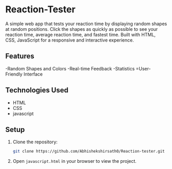 # Reaction-Tester
A simple web app that tests your reaction time by displaying random shapes at random positions. Click the shapes as quickly as possible to see your reaction time, average reaction time, and fastest time. Built with HTML, CSS, JavaScript for a responsive and interactive experience.

## Features

-Random Shapes and Colors
-Real-time Feedback 
-Statistics
=User-Friendly Interface

## Technologies Used

- HTML
- CSS
- javascript

## Setup

1. Clone the repository:

    ```bash
    git clone https://github.com/Abhishekshirsath0/Reaction-tester.git
    ```

2. Open `javascript.html` in your browser to view the project.
